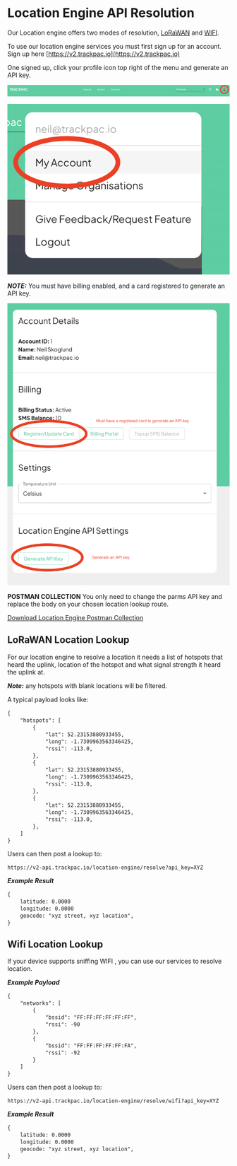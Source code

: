 # Location Engine API Resolution

Our Location engine offers two modes of resolution, [LoRaWAN](#lorawan-location-lookup) and [WIFI](#wifi-location-lookup).

To use our location engine services you must first sign up for an account. Sign up here [https://v2.trackpac.io](https://v2.trackpac.io)

One signed up, click your profile icon top right of the menu and generate an API key.

![Account Menu](../assets/header-my-account.png)

![My Account Menu Item](../assets/my-account-menu.png)

**_*NOTE:*_** You must have billing enabled, and a card registered to generate an API key.

![Generate API Key](../assets/generate-api-key.png)

**POSTMAN COLLECTION** You only need to change the parms API key and replace the body on your chosen location lookup route.

<a href="/trackpac-location-engine-postman.json" target="_BLANK" download>Download Location Engine Postman Collection</a>

## LoRaWAN Location Lookup

For our location engine to resolve a location it needs a list of hotspots that heard the uplink, location of the hotspot and what signal strength it heard the uplink at.

**_Note:_** any hotspots with blank locations will be filtered.

A typical payload looks like:

```
{
    "hotspots": [
        {
            "lat": 52.23153880933455,
            "long": -1.7309963563346425,
            "rssi": -113.0,
        },
        {
            "lat": 52.23153880933455,
            "long": -1.7309963563346425,
            "rssi": -113.0,
        },
        {
            "lat": 52.23153880933455,
            "long": -1.7309963563346425,
            "rssi": -113.0,
        },
    ]
}
```

Users can then post a lookup to:

```
https://v2-api.trackpac.io/location-engine/resolve?api_key=XYZ
```

**_Example Result_**

```
{
    latitude: 0.0000
    longitude: 0.0000
    geocode: "xyz street, xyz location",
}
```

## Wifi Location Lookup

If your device supports sniffing WIFI , you can use our services to resolve location.

**_Example Payload_**

```
{
    "networks": [
        {
            "bssid": "FF:FF:FF:FF:FF:FF",
            "rssi": -90
        },
        {
            "bssid": "FF:FF:FF:FF:FF:FA",
            "rssi": -92
        }
    ]
}
```

Users can then post a lookup to:

```
https://v2-api.trackpac.io/location-engine/resolve/wifi?api_key=XYZ
```

**_Example Result_**

```
{
    latitude: 0.0000
    longitude: 0.0000
    geocode: "xyz street, xyz location",
}
```

